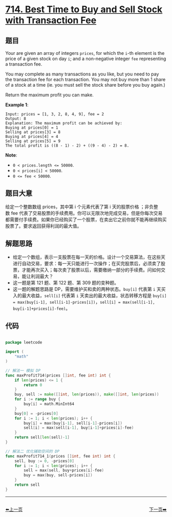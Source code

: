 # [714. Best Time to Buy and Sell Stock with Transaction Fee](https://leetcode.com/problems/best-time-to-buy-and-sell-stock-with-transaction-fee/)


## 题目

Your are given an array of integers `prices`, for which the `i`-th element is the price of a given stock on day `i`; and a non-negative integer `fee` representing a transaction fee.

You may complete as many transactions as you like, but you need to pay the transaction fee for each transaction. You may not buy more than 1 share of a stock at a time (ie. you must sell the stock share before you buy again.)

Return the maximum profit you can make.

**Example 1**:

    Input: prices = [1, 3, 2, 8, 4, 9], fee = 2
    Output: 8
    Explanation: The maximum profit can be achieved by:
    Buying at prices[0] = 1
    Selling at prices[3] = 8
    Buying at prices[4] = 4
    Selling at prices[5] = 9
    The total profit is ((8 - 1) - 2) + ((9 - 4) - 2) = 8.

**Note**:

- `0 < prices.length <= 50000`.
- `0 < prices[i] < 50000`.
- `0 <= fee < 50000`.


## 题目大意

给定一个整数数组 prices，其中第 i 个元素代表了第 i 天的股票价格 ；非负整数 fee 代表了交易股票的手续费用。你可以无限次地完成交易，但是你每次交易都需要付手续费。如果你已经购买了一个股票，在卖出它之前你就不能再继续购买股票了。要求返回获得利润的最大值。



## 解题思路

- 给定一个数组，表示一支股票在每一天的价格。设计一个交易算法，在这些天进行自动交易，要求：每一天只能进行一次操作；在买完股票后，必须卖了股票，才能再次买入；每次卖了股票以后，需要缴纳一部分的手续费。问如何交易，能让利润最大？
- 这一题是第 121 题、第 122 题、第 309 题的变种题。
- 这一题的解题思路是 DP，需要维护买和卖的两种状态。`buy[i]` 代表第 `i` 天买入的最大收益，`sell[i]` 代表第 `i` 天卖出的最大收益，状态转移方程是 `buy[i] = max(buy[i-1], sell[i-1]-prices[i])`，`sell[i] = max(sell[i-1], buy[i-1]+prices[i]-fee)`。


## 代码

```go

package leetcode

import (
	"math"
)

// 解法一 模拟 DP
func maxProfit714(prices []int, fee int) int {
	if len(prices) <= 1 {
		return 0
	}
	buy, sell := make([]int, len(prices)), make([]int, len(prices))
	for i := range buy {
		buy[i] = math.MinInt64
	}
	buy[0] = -prices[0]
	for i := 1; i < len(prices); i++ {
		buy[i] = max(buy[i-1], sell[i-1]-prices[i])
		sell[i] = max(sell[i-1], buy[i-1]+prices[i]-fee)
	}
	return sell[len(sell)-1]
}

// 解法二 优化辅助空间的 DP
func maxProfit714_1(prices []int, fee int) int {
	sell, buy := 0, -prices[0]
	for i := 1; i < len(prices); i++ {
		sell = max(sell, buy+prices[i]-fee)
		buy = max(buy, sell-prices[i])
	}
	return sell
}

```
----------------------------------------------
<div style="display: flex;justify-content: space-between;align-items: center;">
<p><a href="https://books.halfrost.com/leetcode/ChapterFour/0713.Subarray-Product-Less-Than-K/">⬅️上一页</a></p>
<p><a href="https://books.halfrost.com/leetcode/ChapterFour/0715.Range-Module/">下一页➡️</a></p>
</div>

